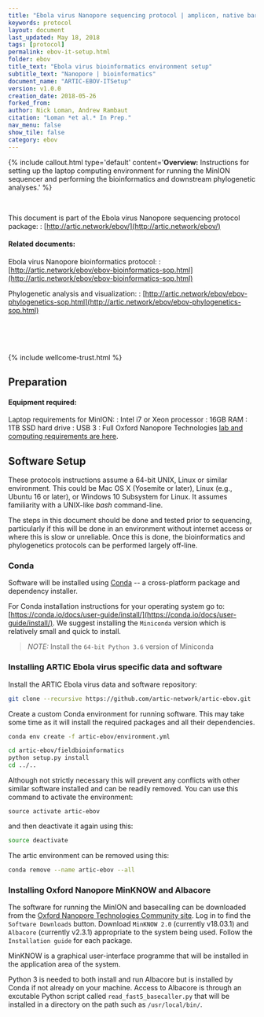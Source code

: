 ```yaml
---
title: "Ebola virus Nanopore sequencing protocol | amplicon, native barcoding"
keywords: protocol
layout: document
last_updated: May 18, 2018
tags: [protocol] 
permalink: ebov-it-setup.html
folder: ebov
title_text: "Ebola virus bioinformatics environment setup"
subtitle_text: "Nanopore | bioinformatics"
document_name: "ARTIC-EBOV-ITSetup"
version: v1.0.0
creation_date: 2018-05-26
forked_from: 
author: Nick Loman, Andrew Rambaut
citation: "Loman *et al.* In Prep."
nav_menu: false
show_tile: false
category: ebov
---
```


{% include callout.html
type='default'
content='**Overview:** Instructions for setting up the laptop computing environment for running the MinION sequencer and performing the bioinformatics and downstream phylogenetic analyses.'
%}

<br />

This document is part of the Ebola virus Nanopore sequencing protocol package:
: [http://artic.network/ebov/](http://artic.network/ebov/)

#### Related documents:

Ebola virus Nanopore bioinformatics protocol:
: [http://artic.network/ebov/ebov-bioinformatics-sop.html](http://artic.network/ebov/ebov-bioinformatics-sop.html)

Phylogenetic analysis and visualization:
: [http://artic.network/ebov/ebov-phylogenetics-sop.html](http://artic.network/ebov/ebov-phylogenetics-sop.html)


<br /><br /><br />

{% include wellcome-trust.html %}

<div class="pagebreak"> </div>

## Preparation

#### Equipment required:

Laptop requirements for MinION:
: Intel i7 or Xeon processor
: 16GB RAM
: 1TB SSD hard drive
: USB 3
: Full Oxford Nanopore Technologies [lab and computing requirements are here](https://nanoporetech.com/sites/default/files/s3/MinION-Computer-Requirements-March-17_Final.pdf).

## Software Setup

These protocols instructions assume a 64-bit UNIX, Linux or similar environment. This could be Mac OS X (Yosemite or later), Linux (e.g., Ubuntu 16 or later), or Windows 10  Subsystem for Linux. It assumes familiarity with a UNIX-like *bash* command-line. 

The steps in this document should be done and tested prior to sequencing, particularly if this will be done in an environment without internet access or where this is slow or unreliable. Once this is done, the bioinformatics and phylogenetics protocols can be performed largely off-line. 

### Conda

Software will be installed using [Conda](https://conda.io/) -- a cross-platform package and dependency installer.
 
For Conda installation instructions for your operating system go to: [https://conda.io/docs/user-guide/install/](https://conda.io/docs/user-guide/install/). We suggest installing the `Miniconda` version which is relatively small and quick to install. 

> *NOTE:* Install the `64-bit Python 3.6` version of Miniconda

### Installing ARTIC Ebola virus specific data and software

Install the ARTIC Ebola virus data and software repository:

```bash
git clone --recursive https://github.com/artic-network/artic-ebov.git
```

Create a custom Conda environment for running software. This may take some time as it will install the required packages and all their dependencies.

```bash
conda env create -f artic-ebov/environment.yml
```

```bash
cd artic-ebov/fieldbioinformatics
python setup.py install
cd ../..
```


<!-- No longer necessary given environment yml file.
First use the following commands to set up access to [BioConda](https://bioconda.github.io) (a repository of over 3000 bioinformatics packages):

```bash
conda config --add channels conda-forge
conda config --add channels bioconda
```

Create an custom environment for running software and install the packages:
  
```bash
conda create -n artic-ebov
```
-->

Although not strictly necessary this will prevent any conflicts with other similar software installed and can be readily removed. You can use this command to activate the environment: 

```
source activate artic-ebov
```

and then deactivate it again using this:

```bash
source deactivate
```

The artic environment can be removed using this:

```bash
conda remove --name artic-ebov --all
```

### Installing Oxford Nanopore MinKNOW and Albacore

The software for running the MinION and basecalling can be downloaded from the [Oxford Nanopore Technologies Community site](https://community.nanoporetech.com). Log in to find the `Software Downloads` button. Download `MinKNOW 2.0` (currently v18.03.1) and `Albacore` (currently v2.3.1) appropriate to the system being used. Follow the `Installation guide` for each package.

MinKNOW is a graphical user-interface programme that will be installed in the application area of the system.

Python 3 is needed to both install and run Albacore but is installed by Conda if not already on your machine. Access to Albacore is through an excutable Python script called `read_fast5_basecaller.py` that will be installed in a directory on the path such as `/usr/local/bin/`.

